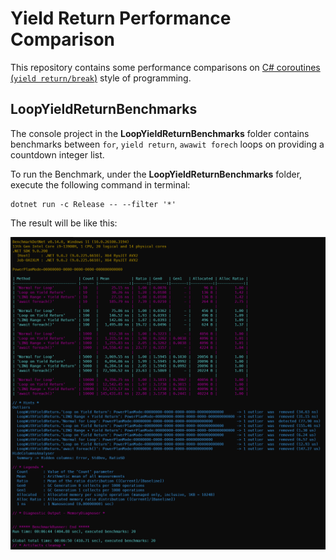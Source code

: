 ﻿# Yield Return Performance Comparison

This repository contains some performance comparisons on [C# coroutines (`yield return/break`)](https://learn.microsoft.com/en-us/dotnet/csharp/language-reference/statements/yield) style of programming.

## LoopYieldReturnBenchmarks

The console project in the **LoopYieldReturnBenchmarks** folder contains benchmarks between `for`, `yield return`, `awawit forech` loops on providing a countdown integer list.

To run the Benchmark, under the **LoopYieldReturnBenchmarks** folder, execute the following command in terminal:

```
dotnet run -c Release -- --filter '*'
```

The result will be like this:

![Benchmark Result](./screen_shots/LoopYieldReturnBenchmarks.png)
